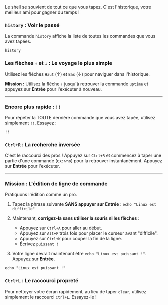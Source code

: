 Le shell se souvient de tout ce que vous tapez. C'est l'historique, votre meilleur ami pour gagner du temps !

### `history` : Voir le passé

La commande `history` affiche la liste de toutes les commandes que vous avez tapées.

`history`

### Les flèches `↑` et `↓` : Le voyage le plus simple

Utilisez les flèches `Haut` (↑) et `Bas` (↓) pour naviguer dans l'historique.

**Mission :** Utilisez la flèche `↑` jusqu'à retrouver la commande `uptime` et appuyez sur **Entrée** pour l'exécuter à nouveau.

---
### Encore plus rapide : `!!`

Pour répéter la TOUTE dernière commande que vous avez tapée, utilisez simplement `!!`. Essayez :

`!!`

### `Ctrl+R` : La recherche inversée

C'est le raccourci des pros ! Appuyez sur `Ctrl+R` et commencez à taper une partie d'une commande (ex: `who`) pour la retrouver instantanément. Appuyez sur **Entrée** pour l'exécuter.

---
### Mission : L'édition de ligne de commande

Pratiquons l'édition comme un pro.
1.  Tapez la phrase suivante **SANS appuyer sur Entrée** :
    `echo "Linux est difficile"`

2.  Maintenant, **corrigez-la sans utiliser la souris ni les flèches** :
    - Appuyez sur `Ctrl+A` pour aller au début.
    - Appuyez sur `Alt+F` trois fois pour placer le curseur avant "difficile".
    - Appuyez sur `Ctrl+K` pour couper la fin de la ligne.
    - Écrivez `puissant !`

3.  Votre ligne devrait maintenant être `echo "Linux est puissant !"`. Appuyez sur **Entrée**.

`echo "Linux est puissant !"`

### `Ctrl+L` : Le raccourci propreté

Pour nettoyer votre écran rapidement, au lieu de taper `clear`, utilisez simplement le raccourci `Ctrl+L`. Essayez-le !